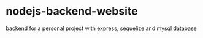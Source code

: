 # nodejs-backend-website


backend for a personal project with express, sequelize and mysql database 
